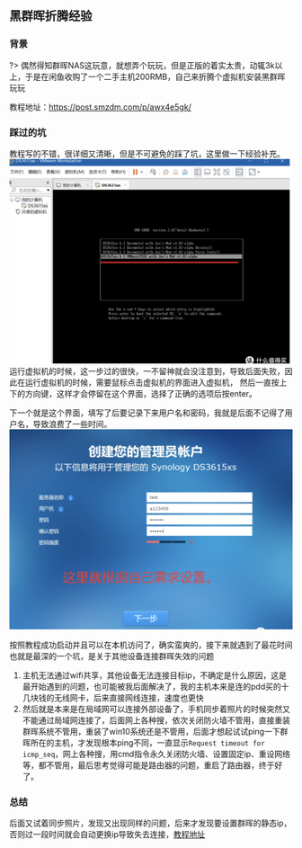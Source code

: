 ## 黑群晖折腾经验
### 背景
?> 偶然得知群晖NAS这玩意，就想弄个玩玩，但是正版的着实太贵，动辄3k以上，于是在闲鱼收购了一个二手主机200RMB，自己来折腾个虚拟机安装黑群晖玩玩

教程地址：https://post.smzdm.com/p/awx4e5gk/
### 踩过的坑
教程写的不错，很详细又清晰，但是不可避免的踩了坑，这里做一下经验补充。<br>
![alt 属性文本](../../imgs/dsvertualchose.png)<br>
运行虚拟机的时候，这一步过的很快，一不留神就会没注意到，导致后面失败，因此在运行虚拟机的时候，需要鼠标点击虚拟机的界面进入虚拟机，
然后一直按上下的方向键，这样才会停留在这个界面，选择了正确的选项后按enter。

下一个就是这个界面，填写了后要记录下来用户名和密码，我就是后面不记得了用户名，导致浪费了一些时间。
![alt 属性文本](../../imgs/dsaccountfullfill.png)<br>

按照教程成功启动并且可以在本机访问了，确实蛮爽的，接下来就遇到了最花时间也就是最深的一个坑，是关于其他设备连接群晖失效的问题
1. 主机无法通过wifi共享，其他设备无法连接目标ip，不确定是什么原因，这是最开始遇到的问题，也可能被我后面解决了，我的主机本来是连的pdd买的十几块钱的无线网卡，后来直接网线连接，速度也更快
2. 然后就是本来是在局域网可以连接外部设备了，手机同步着照片的时候突然又不能通过局域网连接了，后面网上各种搜，依次关闭防火墙不管用，直接重装群晖系统不管用，重装了win10系统还是不管用，后面才想起试试ping一下群晖所在的主机，才发现根本ping不同，一直显示`Request timeout for icmp_seq`，网上各种搜，用cmd指令永久关闭防火墙、设置固定ip、重设网络等，都不管用，最后思考觉得可能是路由器的问题，重启了路由器，终于好了。

### 总结
后面又试着同步照片，发现又出现同样的问题，后来才发现要设置群晖的静态ip，否则过一段时间就会自动更换ip导致失去连接，[教程地址]( https://www.52help.net/synology/341.mhtml )